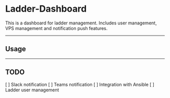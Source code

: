 # Ladder-Dashboard

This is a dashboard for ladder management. Includes user management, VPS management and notification push features.

---

## Usage

---

## TODO

[ ] Slack notification
[ ] Teams notification
[ ] Integration with Ansible
[ ] Ladder user management

